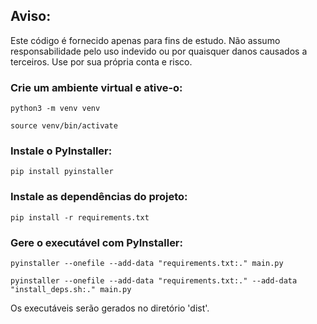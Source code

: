 ## Aviso: 
Este código é fornecido apenas para fins de estudo. Não assumo responsabilidade pelo uso indevido ou por quaisquer danos causados a terceiros. Use por sua própria conta e risco.

### Crie um ambiente virtual e ative-o:
```
python3 -m venv venv

source venv/bin/activate
```
### Instale o PyInstaller:
```
pip install pyinstaller
```
### Instale as dependências do projeto:
```
pip install -r requirements.txt
```
### Gere o executável com PyInstaller:
```
pyinstaller --onefile --add-data "requirements.txt:." main.py

pyinstaller --onefile --add-data "requirements.txt:." --add-data "install_deps.sh:." main.py
```
 Os executáveis serão gerados no diretório 'dist'.
